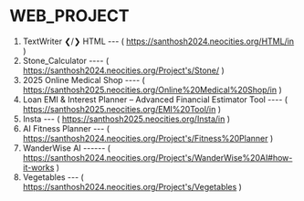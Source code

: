 # WEB_PROJECT
1. TextWriter ❮/❯ HTML --- ( https://santhosh2024.neocities.org/HTML/in )
2. Stone_Calculator  ---- ( https://santhosh2024.neocities.org/Project's/Stone/ )
3. 2025 Online Medical Shop  ---- ( https://santhosh2025.neocities.org/Online%20Medical%20Shop/in )
4. Loan EMI & Interest Planner – Advanced Financial Estimator Tool ---- ( https://santhosh2025.neocities.org/EMI%20Tool/in )
5. Insta --- ( https://santhosh2025.neocities.org/Insta/in )
6. AI Fitness Planner ---  ( https://santhosh2024.neocities.org/Project's/Fitness%20Planner )
7. WanderWise AI ------   (  https://santhosh2024.neocities.org/Project's/WanderWise%20AI#how-it-works  )
8. Vegetables --- ( https://santhosh2024.neocities.org/Project's/Vegetables )
